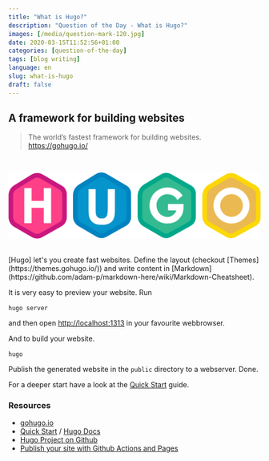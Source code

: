 ```yaml
---
title: "What is Hugo?"
description: "Question of the Day - What is Hugo?"
images: [/media/question-mark-120.jpg]
date: 2020-03-15T11:52:56+01:00
categories: [question-of-the-day]
tags: [blog writing]
language: en
slug: what-is-hugo
draft: false
---
```


## A framework for building websites

> The world’s fastest framework for building websites.
> https://gohugo.io/

<br>

![Hugo Logo](https://raw.githubusercontent.com/gohugoio/gohugoioTheme/master/static/images/hugo-logo-wide.svg?sanitize=true)

<br>
[Hugo] let's you create fast websites. Define the layout (checkout [Themes](https://themes.gohugo.io/)) and write content in [Markdown](https://github.com/adam-p/markdown-here/wiki/Markdown-Cheatsheet).

It is very easy to preview your website. Run

    hugo server

and then open [http://localhost:1313](http://localhost:1313) in your favourite webbrowser.

And to build your website.

    hugo

Publish the generated website in the `public` directory to a webserver. Done.

For a deeper start have a look at the [Quick Start] guide.

### Resources

- [gohugo.io](https://gohugo.io/)
- [Quick Start] / [Hugo Docs](https://gohugo.io/documentation/)
- [Hugo Project on Github](https://github.com/gohugoio/hugo)
- [Publish your site with Github Actions and Pages](https://github.com/peaceiris/actions-hugo)


[Quick Start]: https://gohugo.io/getting-started/quick-start/
[Hugo]: https://gohugo.io/